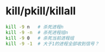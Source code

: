 # kill/pkill/killall

```sh
kill -9 n   # 杀死进程n
kill -9 -n  # 杀死进程组n
kill -9 0   # 杀死当前进程组
kill -9 -1  # 大于1的进程全部收到信号？
```